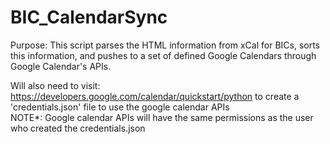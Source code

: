 # BIC_CalendarSync

Purpose: This script parses the HTML information from xCal for BICs, sorts this information, and pushes to a set of defined Google Calendars through Google Calendar's APIs. <br />

Will also need to visit: https://developers.google.com/calendar/quickstart/python to create a 'credentials.json' file to use the google calendar APIs<br />
NOTE*: Google calendar APIs will have the same permissions as the user who created the credentials.json
